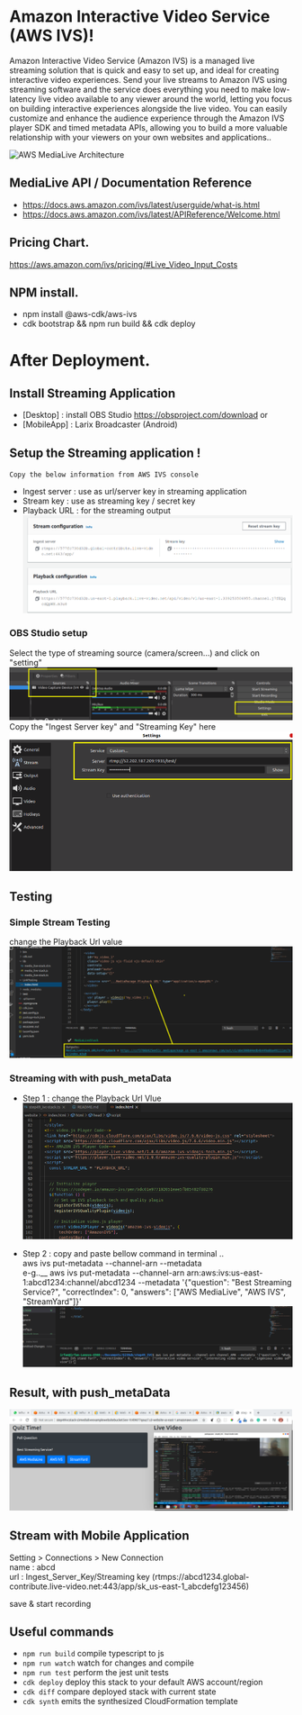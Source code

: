 

# Amazon Interactive Video Service (AWS IVS)!
Amazon Interactive Video Service (Amazon IVS) is a managed live streaming solution that is quick and easy to set up, and ideal for creating interactive video experiences. Send your live streams to Amazon IVS using streaming software and the service does everything you need to make low-latency live video available to any viewer around the world, letting you focus on building interactive experiences alongside the live video. You can easily customize and enhance the audience experience through the Amazon IVS player SDK and timed metadata APIs, allowing you to build a more valuable relationship with your viewers on your own websites and applications..

![AWS MediaLive Architecture](https://d1.awsstatic.com/awselemental/Workflows/product-page-diagram_AWS_Elemental_r16_INTERACTIVE_VIDEO_SERVICE_2x.05718cda8afec531df5e284d8797d511cb7d7f0c.png)


## MediaLive API / Documentation Reference
- https://docs.aws.amazon.com/ivs/latest/userguide/what-is.html
- https://docs.aws.amazon.com/ivs/latest/APIReference/Welcome.html


## Pricing Chart.
https://aws.amazon.com/ivs/pricing/#Live_Video_Input_Costs

## NPM install.
- npm install @aws-cdk/aws-ivs
- cdk bootstrap && npm run build && cdk deploy


# After Deployment.

## Install Streaming Application
- [Desktop] :  install OBS Studio https://obsproject.com/download    or
- [MobileApp] : Larix Broadcaster (Android)


## Setup the Streaming application !
    Copy the below information from AWS IVS console 

- Ingest server : use as url/server key in streaming application 
- Stream key : use as streaming key / secret key 
- Playback URL : for the streaming output 
![configuration](img/configuration.png)

### OBS Studio setup

Select the type of streaming source (camera/screen...) and click on "setting"
![obs1](img/obs1.png)
Copy the "Ingest Server key" and "Streaming Key" here 
![obs2](img/obs2.png)

## Testing
### Simple Stream Testing
change the Playback Url value
![linkTesting](img/linkTesting.png)

### Streaming with  with push_metaData
- Step 1 : change the Playback Url Vlue
![linkTesting](img/push_metaData.png)

- Step 2 : copy and paste bellow command in terminal .. <br />
 aws ivs put-metadata --channel-arn <your-channel-arn> --metadata <your-metadata> <br />
 e-g..__ aws ivs put-metadata --channel-arn arn:aws:ivs:us-east-1:abcd1234:channel/abcd1234 --metadata '{"question": "Best Streaming Service?", "correctIndex": 0, "answers": ["AWS MediaLive", "AWS IVS", "StreamYard"]}'
![linkTesting](img/metaData.png)

## Result, with push_metaData
![linkTesting](img/result.png)



## Stream with Mobile Application

Setting > Connections > New Connection  <br />
name : abcd<br />
url : Ingest_Server_Key/Streaming key (rtmps://abcd1234.global-contribute.live-video.net:443/app/sk_us-east-1_abcdefg123456)<br />

save & start recording


## Useful commands

 * `npm run build`   compile typescript to js
 * `npm run watch`   watch for changes and compile
 * `npm run test`    perform the jest unit tests
 * `cdk deploy`      deploy this stack to your default AWS account/region
 * `cdk diff`        compare deployed stack with current state
 * `cdk synth`       emits the synthesized CloudFormation template